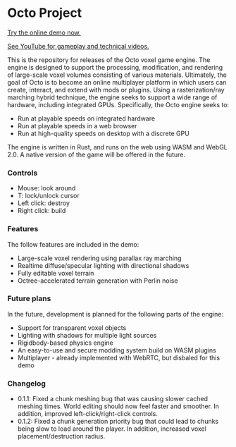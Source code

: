 # Octo Project

[Try the online demo now.](https://douglasdwyer.github.io/octo-release/)

[See YouTube for gameplay and technical videos.](https://www.youtube.com/channel/UCjVn35Ubo5c2wagQ6bgVT1Q)

This is the repository for releases of the Octo voxel game engine. The engine is designed to support the processing, modification, and rendering of large-scale voxel volumes consisting of various materials. Ultimately, the goal of Octo is to become an online multiplayer platform in which users can create, interact, and extend with mods or plugins. Using a rasterization/ray marching hybrid technique, the engine seeks to support a wide range of hardware, including integrated GPUs. Specifically, the Octo engine seeks to:

- Run at playable speeds on integrated hardware
- Run at playable speeds in a web browser
- Run at high-quality speeds on desktop with a discrete GPU

The engine is written in Rust, and runs on the web using WASM and WebGL 2.0. A native version of the game will be offered in the future.

### Controls

- Mouse: look around
- T: lock/unlock cursor
- Left click: destroy
- Right click: build

### Features

The follow features are included in the demo:

- Large-scale voxel rendering using parallax ray marching
- Realtime diffuse/specular lighting with directional shadows
- Fully editable voxel terrain
- Octree-accelerated terrain generation with Perlin noise

### Future plans

In the future, development is planned for the following parts of the engine:

- Support for transparent voxel objects
- Lighting with shadows for multiple light sources
- Rigidbody-based physics engine
- An easy-to-use and secure modding system build on WASM plugins
- Multiplayer - already implemented with WebRTC, but disbaled for this demo

### Changelog

- 0.1.1: Fixed a chunk meshing bug that was causing slower cached meshing times. World editing should now feel faster and smoother. In addition, improved left-click/right-click controls.
- 0.1.2: Fixed a chunk generation priority bug that could lead to chunks being slow to load around the player. In addition, increased voxel placement/destruction radius.